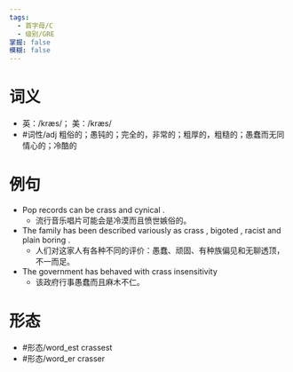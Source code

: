 ```yaml
---
tags:
  - 首字母/C
  - 级别/GRE
掌握: false
模糊: false
---
```

# 词义
- 英：/kræs/； 美：/kræs/
- #词性/adj  粗俗的；愚钝的；完全的，非常的；粗厚的，粗糙的；愚蠢而无同情心的；冷酷的
# 例句
- Pop records can be crass and cynical .
	- 流行音乐唱片可能会是冷漠而且愤世嫉俗的。
- The family has been described variously as crass , bigoted , racist and plain boring .
	- 人们对这家人有各种不同的评价：愚蠢、顽固、有种族偏见和无聊透顶，不一而足。
- The government has behaved with crass insensitivity
	- 该政府行事愚蠢而且麻木不仁。
# 形态
- #形态/word_est crassest
- #形态/word_er crasser
